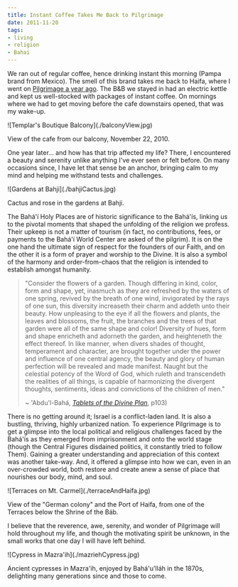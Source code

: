 ```yaml
---
title: Instant Coffee Takes Me Back to Pilgrimage
date: 2011-11-20
tags:
- living
- religion
- Bahai
---
```



We ran out of regular coffee, hence drinking instant this morning (Pampa brand
from Mexico). The smell of this brand takes me back to Haifa, where I went on
[Pilgrimage a year ago](../2010/12-04-bahai_pilgrimage_1.md). The B&amp;B we stayed
in had an electric kettle and kept us well-stocked with packages of instant
coffee. On mornings where we had to get moving before the cafe downstairs
opened, that was my wake-up.

<div class="image">
![Templar's Boutique Balcony](./balconyView.jpg)

View of the cafe from our balcony, November 22, 2010.
</div>

<!-- truncate -->

One year later&hellip; and how has that trip affected my life? There, I
encountered a beauty and serenity unlike anything I've ever seen or felt before.
On many occasions since, I have let that sense be an anchor, bringing calm to my
mind and helping me withstand tests and challenges.

<div class="image">
![Gardens at Bahji](./bahjiCactus.jpg)

Cactus and rose in the gardens at Bahji.
</div>

The Bah&aacute;'&iacute; Holy Places are of historic significance to the
Bah&aacute;'&iacute;s, linking us to the pivotal moments that shaped the
unfolding of the religion we profess. Their upkeep is not a matter of tourism
(in fact, no contributions, fees, or payments to the Bah&aacute;'&iacute; World
Center are asked of the pilgrim). It is on the one hand the ultimate sign of
respect for the founders of our Faith, and on the other it is a form of prayer
and worship to the Divine. It is also a symbol of the harmony and
order-from-chaos that the religion is intended to establish amongst humanity.

> "Consider the flowers of a garden. Though differing in kind, color, form and
> shape, yet, inasmuch as they are refreshed by the waters of one spring,
> revived by the breath of one wind, invigorated by the rays of one sun, this
> diversity increaseth their charm and addeth unto their beauty. How unpleasing
> to the eye if all the flowers and plants, the leaves and blossoms, the fruit,
> the branches and the trees of that garden were all of the same shape and
> color! Diversity of hues, form and shape enricheth and adorneth the garden,
> and heighteneth the effect thereof. In like manner, when divers shades of
> thought, temperament and character, are brought together under the power and
> influence of one central agency, the beauty and glory of human perfection will
> be revealed and made manifest. Naught but the celestial potency of the Word of
> God, which ruleth and transcendeth the realities of all things, is capable of
> harmonizing the divergent thoughts, sentiments, ideas and convictions of the
> children of men."
>
> ~ 'Abdu'l-Bah&aacute;, _[Tablets of the Divine
> Plan](https://reference.bahai.org/en/t/ab/TDP/tdp-14.html)_, p103)

There is no getting around it; Israel is a conflict-laden land. It is also a
bustling, thriving, highly urbanized nation. To experience Pilgrimage is to get
a glimpse into the local political and religious challenges faced by the
Bah&aacute;'&iacute;s as they emerged from imprisonment and onto the world stage
(though the Central Figures disdained politics, it constantly tried to follow
Them). Gaining a greater understanding and appreciation of this context was
another take-way. And, it offered a glimpse into how we can, even in an
over-crowded world, both restore and create anew a sense of place that nourishes
our body, mind, and soul.

<div class="image">
![Terraces on Mt. Carmel](./terraceAndHaifa.jpg)

View of the "German colony" and the Port of Haifa, from one of the Terraces
below the Shrine of the B&aacute;b.
</div>

I believe that the reverence, awe, serenity, and wonder of Pilgrimage will hold
throughout my life, and though the motivating spirit be unknown, in the small
works that one day I will have left behind.

<div class="image">
![Cypress in Mazra'ih](./mazriehCypress.jpg)

Ancient cypresses in Mazra'ih, enjoyed by Bah&aacute;'u'll&aacute;h in the 1870s,
delighting many generations since and those to come.
</div>
